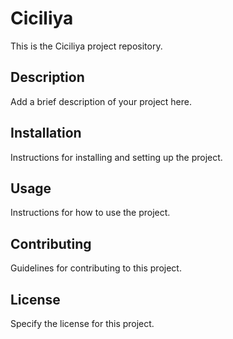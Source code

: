 # Ciciliya

This is the Ciciliya project repository.

## Description

Add a brief description of your project here.

## Installation

Instructions for installing and setting up the project.

## Usage

Instructions for how to use the project.

## Contributing

Guidelines for contributing to this project.

## License

Specify the license for this project.
